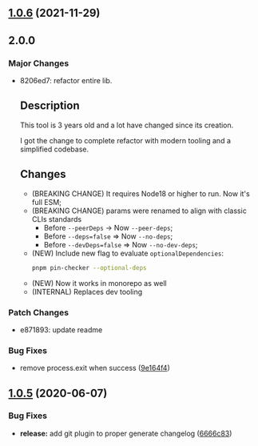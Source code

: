 ## [1.0.6](https://github.com/raulfdm/pin-dependencies-checker/compare/v1.0.5...v1.0.6) (2021-11-29)

## 2.0.0

### Major Changes

- 8206ed7: refactor entire lib.

  ## Description

  This tool is 3 years old and a lot have changed since its creation.

  I got the change to complete refactor with modern tooling and a simplified codebase.

  ## Changes

  - (BREAKING CHANGE) It requires Node18 or higher to run. Now it's full ESM;
  - (BREAKING CHANGE) params were renamed to align with classic CLIs standards
    - Before `--peerDeps` -> Now `--peer-deps`;
    - Before `--deps=false` => Now `--no-deps`;
    - Before `--devDeps=false` => Now `--no-dev-deps`;
  - (NEW) Include new flag to evaluate `optionalDependencies`:
    ```bash
    pnpm pin-checker --optional-deps
    ```
  - (NEW) Now it works in monorepo as well
  - (INTERNAL) Replaces dev tooling

### Patch Changes

- e871893: update readme

### Bug Fixes

- remove process.exit when success ([9e164f4](https://github.com/raulfdm/pin-dependencies-checker/commit/9e164f49c15fcf7a654f7e154aec60d4b2b61d98))

## [1.0.5](https://github.com/raulfdm/pin-dependencies-checker/compare/v1.0.4...v1.0.5) (2020-06-07)

### Bug Fixes

- **release:** add git plugin to proper generate changelog ([6666c83](https://github.com/raulfdm/pin-dependencies-checker/commit/6666c83eb18a54ca271956516c10c2bc64d45568))
